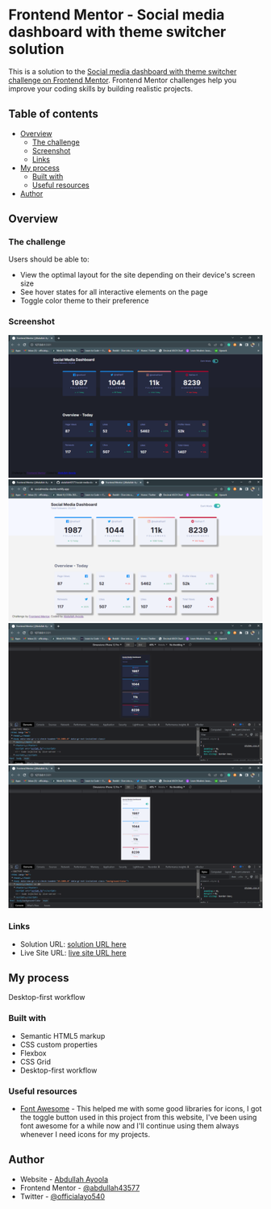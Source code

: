 # Frontend Mentor - Social media dashboard with theme switcher solution

This is a solution to the [Social media dashboard with theme switcher challenge on Frontend Mentor](https://www.frontendmentor.io/challenges/social-media-dashboard-with-theme-switcher-6oY8ozp_H). Frontend Mentor challenges help you improve your coding skills by building realistic projects.

## Table of contents

- [Overview](#overview)
  - [The challenge](#the-challenge)
  - [Screenshot](#screenshot)
  - [Links](#links)
- [My process](#my-process)
  - [Built with](#built-with)
  - [Useful resources](#useful-resources)
- [Author](#author)

## Overview

### The challenge

Users should be able to:

- View the optimal layout for the site depending on their device's screen size
- See hover states for all interactive elements on the page
- Toggle color theme to their preference

### Screenshot

![Screenshot of desktop dark mode](./Screenshot/Screenshot_5.png)
![Screenshot of desktop white mode](./Screenshot/Screenshot_6.png)
![Screenshot of mobile dark mode](./Screenshot/Screenshot_7.png)
![Screenshot of mobile white mode](./Screenshot/Screenshot_8.png)

### Links

- Solution URL: [solution URL here](https://www.frontendmentor.io/solutions/social-media-dashboard-built-using-css-and-flexbox-igop3Q5vxp)
- Live Site URL: [live site URL here](https://socialmedia-dashb.netlify.app/)

## My process

Desktop-first workflow

### Built with

- Semantic HTML5 markup
- CSS custom properties
- Flexbox
- CSS Grid
- Desktop-first workflow

### Useful resources

- [Font Awesome](https://fontawesome.com/) - This helped me with some good libraries for icons, I got the toggle button used in this project from this website, I've been using font awesome for a while now and I'll continue using them always whenever I need icons for my projects.

## Author

- Website - [Abdullah Ayoola](https://github.com/abdullah43577)
- Frontend Mentor - [@abdullah43577](https://www.frontendmentor.io/profile/abdullah43577)
- Twitter - [@officialayo540](https://twitter.com/officialayo540)
